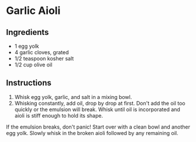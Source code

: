 # Garlic Aioli

## Ingredients

- 1 egg yolk
- 4 garlic cloves, grated
- 1/2 teaspoon kosher salt
- 1/2 cup olive oil

## Instructions

1. Whisk egg yolk, garlic, and salt in a mixing bowl.
2. Whisking constantly, add oil, drop by drop at first. Don't add the oil too quickly or the emulsion will break. Whisk until oil is incorporated and aioli is stiff enough to hold its shape.

If the emulsion breaks, don't panic! Start over with a clean bowl and another egg yolk. Slowly whisk in the broken aioli followed by any remaining oil.
